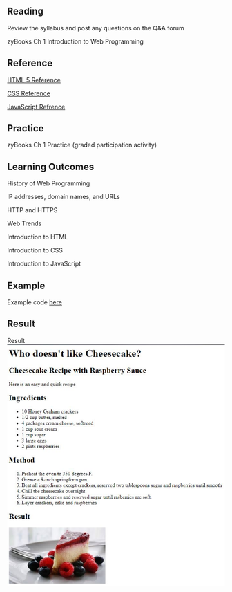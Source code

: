 ## Reading

Review the syllabus and post any questions on the Q&A forum

zyBooks Ch 1 Introduction to Web Programming

## Reference
[HTML 5 Reference](https://cdn.rawgit.com/hostinger/banners/53bd21f8/tutorials/pdf/The-Complete-HTML-Cheat-Sheet-(Black-and-White)-Print-Version.pdf)

[CSS Reference](https://htmlcheatsheet.com/css/)

[JavaScript Refrence](https://developer.mozilla.org/en-US/docs/Web/JavaScript)

## Practice

zyBooks Ch 1 Practice (graded participation activity)

## Learning Outcomes

History of Web Programming

IP addresses, domain names, and URLs

HTTP and HTTPS

Web Trends

Introduction to HTML

Introduction to CSS

Introduction to JavaScript

## Example
Example code [here](https://github.com/ava11235/it161/blob/master/example.html)

## Result
Result ![here](https://github.com/ava11235/it161/blob/master/week1-page-screenshot.JPG)
